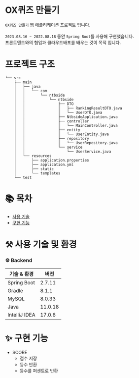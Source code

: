 # OX퀴즈 만들기

`OX퀴즈 만들기` 웹 애플리케이션 프로젝트 입니다. <br/><br/>
`2023.08.16 ~ 2022.08.18` 동안 `Spring Boot`를 사용해 구현했습니다.<br>
프론트엔드와의 협업과 클라우드배포를 배우는 것이 목적 입니다.<br>

# 프로젝트 구조

```
└── src
    ├── main
    │   ├── java
    │   │   └── com
    │   │       └── ntbside
    │   │           └── ntbside
    │   │               ├── DTO
    │   │               │   ├── RankingResultDTO.java
    │   │               │   └── UserDTO.java
    │   │               ├── NtbsideApplication.java
    │   │               ├── controller
    │   │               │   └── MainController.java
    │   │               ├── entity
    │   │               │   └── UserEntity.java
    │   │               ├── repository
    │   │               │   └── UserRepository.java
    │   │               └── service
    │   │                   └── UserService.java
    │   └── resources
    │       ├── application.properties
    │       ├── application.yml
    │       ├── static
    │       └── templates
    └── test
```

# 📚 목차

- [사용 기술](#-사용-기술-및-환경)
- [구현 기능](#-구현-기능)

# ⚒️ 사용 기술 및 환경

### ⚙️ Backend

| 기술 & 환경   | 버전    |
| ------------- | ------- |
| Spring Boot   | 2.7.11  |
| Gradle        | 8.1.1   |
| MySQL         | 8.0.33  |
| Java          | 11.0.18 |
| IntelliJ IDEA | 17.0.6  |

# ✨ 구현 기능

- SCORE
  - 점수 저장
  - 등수 반환
  - 등수를 퍼센트로 반환

